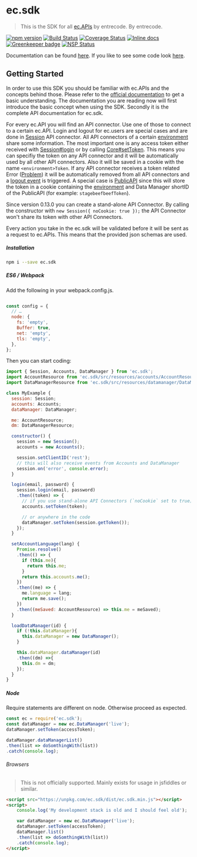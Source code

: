 # ec.sdk

> This is the SDK for all [ec.APIs](https://doc.entrecode.de) by entrecode. By entrecode.

[![npm version][npm-image]][npm-url] [![Build Status][travis-image]][travis-url] [![Coverage Status][cover-image]][cover-url] [![Inline docs][doc-image]][doc-url] [![Greenkeeper badge](https://badges.greenkeeper.io/entrecode/ec.sdk.svg)](https://greenkeeper.io/) [![NSP Status][nsp-image]][nsp-url]

Documentation can be found [here](https://entrecode.github.io/ec.sdk/). If you like to see some code look [here](https://github.com/entrecode/ec.sdk).

## Getting Started

In order to use this SDK you should be familiar with ec.APIs and the concepts behind those. Please refer to the [official documentation](https://doc.entrecode.de) to get a basic understanding. The documentation you are reading now will first introduce the basic concept when using the SDK. Secondly it is the complete API documentation for ec.sdk.

For every ec.API you will find an API connector. Use one of those to connect to a certain ec.API. Login and logout for ec.users are special cases and are done in [Session](#Session) API connector. All API connectors of a certain [environment](#environment) share some information. The most important one is any access token either received with [Session#login](#Session#login) or by calling [Core#setToken](#Core#setToken). This means you can specifiy the token on any API connector and it will be automatically used by all other API connectors. Also it will be saved in a cookie with the name `<environment>Token`. If any API connector receives a token related Error ([Problem](#Problem)) it will be automatically removed from all API connectors and a [logout event](#eventeventlogout) is triggered. A special case is [PublicAPI](#PublicAPI) since this will store the token in a cookie containing the [environment](#environment) and Data Manager shortID of the PublicAPI (for example: `stagebeefbeefToken`).

Since version 0.13.0 you can create a stand-alone API Connector. By calling the constructor with `new Session({ noCookie: true });` the API Connector won't share its token with other API Connectors.

Every action you take in the ec.sdk will be validated before it will be sent as a request to ec.APIs. This means that the provided json schemas are used.

##### Installation

```sh
npm i --save ec.sdk
```

##### ES6 / Webpack

Add the following in your webpack.config.js.

```js

const config = {
  // …
  node: {
    fs: 'empty',
    Buffer: true,
    net: 'empty',
    tls: 'empty',
  },
};
```

Then you can start coding:

```js
import { Session, Accounts, DataManager } from 'ec.sdk';
import AccountResource from 'ec.sdk/src/resources/accounts/AccountResource';
import DataManagerResource from 'ec.sdk/src/resources/datamanager/DataManagerResource';

class MyExample {
  session: Session;
  accounts: Accounts;
  dataManager: DataManager;

  me: AccountResource;
  dm: DataManagerResource;

  constructor() {
    session = new Session();
    accounts = new Accounts();

    session.setClientID('rest');
    // this will also receive events from Accounts and DataManager
    session.on('error', console.error);
  }

  login(email, password) {
    session.login(email, password)
    .then((token) => {
      // if you use stand-alone API Connectors (`noCookie` set to true)
      accounts.setToken(token);

      // or anywhere in the code
      dataManager.setToken(session.getToken());
    });
  }

  setAccountLanguage(lang) {
    Promise.resolve()
    .then(() => {
      if (this.me){
        return this.me;
      }
      return this.accounts.me();
    })
    .then((me) => {
      me.language = lang;
      return me.save();
    })
    .then((meSaved: AccountResource) => this.me = meSaved);
  }

  loadDataManager(id) {
    if (!this.dataManager){
      this.dataManager = new DataManager();
    }

    this.dataManager.dataManager(id)
    .then((dm) =>{
      this.dm = dm;
    });
  }
}
```

##### Node

Require statements are different on node. Otherwise proceed as expected.

```js
const ec = require('ec.sdk');
const dataManager = new ec.DataManager('live');
dataManager.setToken(accessToken);

dataManager.dataManagerList()
.then(list => doSomthingWith(list))
.catch(console.log);
```

###### Browsers

> This is not officially supported. Mainly exists for usage in jsfiddles or similar.

```html
<script src="https://unpkg.com/ec.sdk/dist/ec.sdk.min.js"></script>
<script>
    console.log('My development stack is old and I should feel old');

    var dataManager = new ec.DataManager('live');
    dataManager.setToken(accessToken);
    dataManager.list()
    .then(list => doSomthingWith(list))
    .catch(console.log);
</script>
```

[travis-image]: https://travis-ci.org/entrecode/ec.sdk.svg?branch=master
[travis-url]: https://travis-ci.org/entrecode/ec.sdk
[cover-image]: https://coveralls.io/repos/github/entrecode/ec.sdk/badge.svg?branch=master
[cover-url]: https://coveralls.io/github/entrecode/ec.sdk?branch=master
[npm-image]: https://badge.fury.io/js/ec.sdk.svg
[npm-url]: https://www.npmjs.com/package/ec.sdk
[nsp-image]: https://nodesecurity.io/orgs/entrecode/projects/1cb6afc6-44bf-4cbc-8ea9-b2dcaf599609/badge
[nsp-url]: https://nodesecurity.io/orgs/entrecode/projects/1cb6afc6-44bf-4cbc-8ea9-b2dcaf599609
[doc-image]: http://inch-ci.org/github/entrecode/ec.sdk.svg?branch=master
[doc-url]: http://inch-ci.org/github/entrecode/ec.sdk
